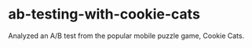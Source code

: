 # ab-testing-with-cookie-cats
Analyzed an A/B test from the popular mobile puzzle game, Cookie Cats.
